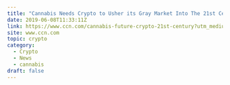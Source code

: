 ```yaml
---
title: "Cannabis Needs Crypto to Usher its Gray Market Into The 21st Century"
date: 2019-06-08T11:33:11Z
link: https://www.ccn.com/cannabis-future-crypto-21st-century?utm_medium=RSS&utm_source=hune
site: www.ccn.com
topic: crypto
category:
  - Crypto
  - News
  - cannabis
draft: false
---
```

